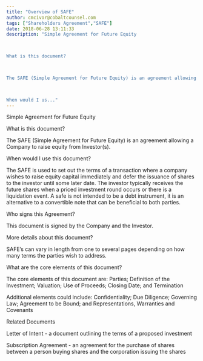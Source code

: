 ```yaml
---
title: "Overview of SAFE"
author: cmcivor@cobaltcounsel.com
tags: ["Shareholders Agreement","SAFE"]
date: 2018-06-28 13:11:33
description: "Simple Agreement for Future Equity

 

What is this document?

 

The SAFE (Simple Agreement for Future Equity) is an agreement allowing a Company to raise equity from Investor(s).

 

When would I us..."
---
```


Simple Agreement for Future Equity

 

What is this document?

 

The SAFE (Simple Agreement for Future Equity) is an agreement allowing a Company to raise equity from Investor(s).

 

When would I use this document?

 

The SAFE is used to set out the terms of a transaction where a company wishes to raise equity capital immediately and defer the issuance of shares to the investor until some later date. The investor typically receives the future shares when a priced investment round occurs or there is a liquidation event. A safe is not intended to be a debt instrument, it is an alternative to a convertible note that can be beneficial to both parties.

 

Who signs this Agreement?

 

This document is signed by the Company and the Investor.

 

More details about this document?

 

SAFE’s can vary in length from one to several pages depending on how many terms the parties wish to address.

 

What are the core elements of this document?

 

The core elements of this document are: Parties; Definition of the Investment; Valuation; Use of Proceeds; Closing Date; and Termination

 

Additional elements could include: Confidentiality; Due Diligence; Governing Law; Agreement to be Bound; and Representations, Warranties and Covenants

 

Related Documents

 

Letter of Intent - a document outlining the terms of a proposed investment

 

Subscription Agreement - an agreement for the purchase of shares between a person buying shares and the corporation issuing the shares
